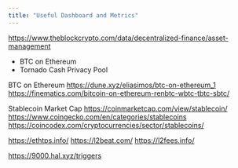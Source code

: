 ```yaml
---
title: "Useful Dashboard and Metrics"
---
```


https://www.theblockcrypto.com/data/decentralized-finance/asset-management
* BTC on Ethereum
* Tornado Cash Privacy Pool

BTC on Ethereum
https://dune.xyz/eliasimos/btc-on-ethereum_1
https://finematics.com/bitcoin-on-ethereum-renbtc-wbtc-tbtc-sbtc/

Stablecoin Market Cap
https://coinmarketcap.com/view/stablecoin/
https://www.coingecko.com/en/categories/stablecoins
https://coincodex.com/cryptocurrencies/sector/stablecoins/

https://ethtps.info/
https://l2beat.com/
https://l2fees.info/

https://9000.hal.xyz/triggers